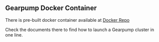 ## Gearpump Docker Container

There is pre-built docker container available at [Docker Repo](https://hub.docker.com/r/gearpump/gearpump/)

Check the documents there to find how to launch a Gearpump cluster in one line.
